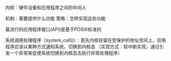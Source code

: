 
内核：硬件设备和应用程序之间的中间人

机制：需要提供什么功能
策略：怎样实现这些功能

最流行的应用程序接口(API)是基于POSIX标准的

系统调用处理程序（system_call()）：首先内核驻留在受保护的地址空间上，应用程序应该以某种方式通知系统，切换到内核态
（实现方式：软中断实现，通过引发一个异常来促使系统切换到内核态去执行异常处理程序）
